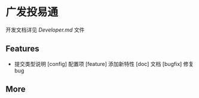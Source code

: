 # 广发投易通

开发文档详见 *Developer.md* 文件


## Features
- 提交类型说明 [config] 配置项  [feature] 添加新特性 [doc] 文档 [bugfix] 修复bug



## More



 
